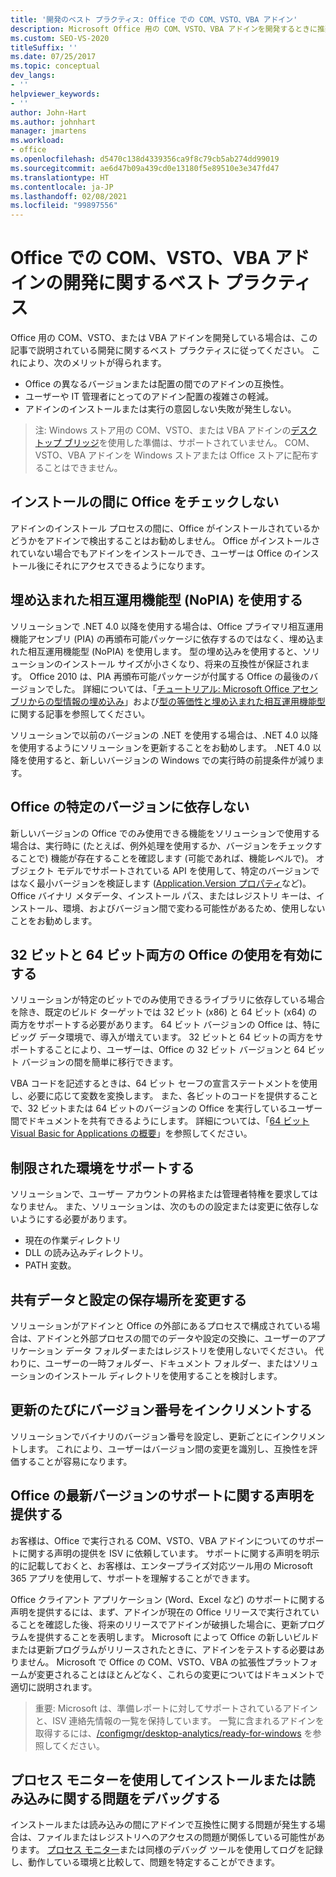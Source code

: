 ```yaml
---
title: '開発のベスト プラクティス: Office での COM、VSTO、VBA アドイン'
description: Microsoft Office 用の COM、VSTO、VBA アドインを開発するときに推奨されるベスト プラクティスについて説明します。
ms.custom: SEO-VS-2020
titleSuffix: ''
ms.date: 07/25/2017
ms.topic: conceptual
dev_langs:
- ''
helpviewer_keywords:
- ''
author: John-Hart
ms.author: johnhart
manager: jmartens
ms.workload:
- office
ms.openlocfilehash: d5470c138d4339356ca9f8c79cb5ab274dd99019
ms.sourcegitcommit: ae6d47b09a439cd0e13180f5e89510e3e347fd47
ms.translationtype: HT
ms.contentlocale: ja-JP
ms.lasthandoff: 02/08/2021
ms.locfileid: "99897556"
---
```

# <a name="development-best-practices-for-com-vsto-and-vba-add-ins-in-office"></a>Office での COM、VSTO、VBA アドインの開発に関するベスト プラクティス
  Office 用の COM、VSTO、または VBA アドインを開発している場合は、この記事で説明されている開発に関するベスト プラクティスに従ってください。   これにより、次のメリットが得られます。

- Office の異なるバージョンまたは配置の間でのアドインの互換性。
- ユーザーや IT 管理者にとってのアドイン配置の複雑さの軽減。
- アドインのインストールまたは実行の意図しない失敗が発生しない。

>注: Windows ストア用の COM、VSTO、または VBA アドインの[デスクトップ ブリッジ](/windows/uwp/porting/desktop-to-uwp-root)を使用した準備は、サポートされていません。 COM、VSTO、VBA アドインを Windows ストアまたは Office ストアに配布することはできません。

## <a name="do-not-check-for-office-during-installation"></a>インストールの間に Office をチェックしない
 アドインのインストール プロセスの間に、Office がインストールされているかどうかをアドインで検出することはお勧めしません。 Office がインストールされていない場合でもアドインをインストールでき、ユーザーは Office のインストール後にそれにアクセスできるようになります。

## <a name="use-embedded-interop-types-nopia"></a>埋め込まれた相互運用機能型 (NoPIA) を使用する
ソリューションで .NET 4.0 以降を使用する場合は、Office プライマリ相互運用機能アセンブリ (PIA) の再頒布可能パッケージに依存するのではなく、埋め込まれた相互運用機能型 (NoPIA) を使用します。 型の埋め込みを使用すると、ソリューションのインストール サイズが小さくなり、将来の互換性が保証されます。 Office 2010 は、PIA 再頒布可能パッケージが付属する Office の最後のバージョンでした。 詳細については、「[チュートリアル: Microsoft Office アセンブリからの型情報の埋め込み](/previous-versions/ee317478(v=vs.140))」および[型の等価性と埋め込まれた相互運用機能型](/windows/uwp/porting/desktop-to-uwp-root)に関する記事を参照してください。

ソリューションで以前のバージョンの .NET を使用する場合は、.NET 4.0 以降を使用するようにソリューションを更新することをお勧めします。 .NET 4.0 以降を使用すると、新しいバージョンの Windows での実行時の前提条件が減ります。

## <a name="avoid-depending-on-specific-office-versions"></a>Office の特定のバージョンに依存しない
新しいバージョンの Office でのみ使用できる機能をソリューションで使用する場合は、実行時に (たとえば、例外処理を使用するか、バージョンをチェックすることで) 機能が存在することを確認します (可能であれば、機能レベルで)。 オブジェクト モデルでサポートされている API を使用して、特定のバージョンではなく最小バージョンを検証します ([Application.Version プロパティ](<xref:Microsoft.Office.Interop.Excel._Application.Version%2A>)など)。 Office バイナリ メタデータ、インストール パス、またはレジストリ キーは、インストール、環境、およびバージョン間で変わる可能性があるため、使用しないことをお勧めします。

## <a name="enable-both-32-bit-and-64-bit-office-usage"></a>32 ビットと 64 ビット両方の Office の使用を有効にする
ソリューションが特定のビットでのみ使用できるライブラリに依存している場合を除き、既定のビルド ターゲットでは 32 ビット (x86) と 64 ビット (x64) の両方をサポートする必要があります。 64 ビット バージョンの Office は、特にビッグ データ環境で、導入が増えています。 32 ビットと 64 ビットの両方をサポートすることにより、ユーザーは、Office の 32 ビット バージョンと 64 ビット バージョンの間を簡単に移行できます。

VBA コードを記述するときは、64 ビット セーフの宣言ステートメントを使用し、必要に応じて変数を変換します。 また、各ビットのコードを提供することで、32 ビットまたは 64 ビットのバージョンの Office を実行しているユーザー間でドキュメントを共有できるようにします。 詳細については、「[64 ビット Visual Basic for Applications の概要](/office/vba/Language/Concepts/Getting-Started/64-bit-visual-basic-for-applications-overview)」を参照してください。

## <a name="support-restricted-environments"></a>制限された環境をサポートする
ソリューションで、ユーザー アカウントの昇格または管理者特権を要求してはなりません。 また、ソリューションは、次のものの設定または変更に依存しないようにする必要があります。

- 現在の作業ディレクトリ
- DLL の読み込みディレクトリ。
- PATH 変数。

## <a name="change-the-save-location-of-shared-data-and-settings"></a>共有データと設定の保存場所を変更する
ソリューションがアドインと Office の外部にあるプロセスで構成されている場合は、アドインと外部プロセスの間でのデータや設定の交換に、ユーザーのアプリケーション データ フォルダーまたはレジストリを使用しないでください。 代わりに、ユーザーの一時フォルダー、ドキュメント フォルダー、またはソリューションのインストール ディレクトリを使用することを検討します。

## <a name="increment-the-version-number-with-each-update"></a>更新のたびにバージョン番号をインクリメントする
ソリューションでバイナリのバージョン番号を設定し、更新ごとにインクリメントします。 これにより、ユーザーはバージョン間の変更を識別し、互換性を評価することが容易になります。

## <a name="provide-support-statements-for-the-latest-versions-of-office"></a>Office の最新バージョンのサポートに関する声明を提供する
お客様は、Office で実行される COM、VSTO、VBA アドインについてのサポートに関する声明の提供を ISV に依頼しています。 サポートに関する声明を明示的に記載しておくと、お客様は、エンタープライズ対応ツール用の Microsoft 365 アプリを使用して、サポートを理解することができます。

Office クライアント アプリケーション (Word、Excel など) のサポートに関する声明を提供するには、まず、アドインが現在の Office リリースで実行されていることを確認した後、将来のリリースでアドインが破損した場合に、更新プログラムを提供することを表明します。 Microsoft によって Office の新しいビルドまたは更新プログラムがリリースされたときに、アドインをテストする必要はありません。 Microsoft で Office の COM、VSTO、VBA の拡張性プラットフォームが変更されることはほとんどなく、これらの変更についてはドキュメントで適切に説明されます。

>重要: Microsoft は、準備レポートに対してサポートされているアドインと、ISV 連絡先情報の一覧を保持しています。 一覧に含まれるアドインを取得するには、[/configmgr/desktop-analytics/ready-for-windows](/configmgr/desktop-analytics/ready-for-windows) を参照してください。

## <a name="use-process-monitor-to-help-debug-installation-or-loading-issues"></a>プロセス モニターを使用してインストールまたは読み込みに関する問題をデバッグする
インストールまたは読み込みの間にアドインで互換性に関する問題が発生する場合は、ファイルまたはレジストリへのアクセスの問題が関係している可能性があります。 [プロセス モニター](/sysinternals/downloads/procmon)または同様のデバッグ ツールを使用してログを記録し、動作している環境と比較して、問題を特定することができます。